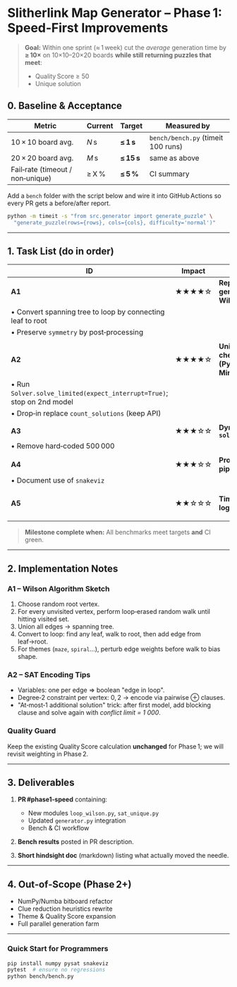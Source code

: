 # Slitherlink Map Generator – Phase 1: Speed‑First Improvements

> **Goal:** Within one sprint (≈ 1 week) cut the _average_ generation time by **≥ 10×** on 10×10–20×20 boards **while still returning puzzles that meet**:
>
> - Quality Score ≥ 50
> - Unique solution

## 0. Baseline & Acceptance

| Metric                           | Current | Target     | Measured by                        |
| -------------------------------- | ------- | ---------- | ---------------------------------- |
| 10 × 10 board avg.               | *N* s   | **≤ 1 s**  | `bench/bench.py` (timeit 100 runs) |
| 20 × 20 board avg.               | *M* s   | **≤ 15 s** | same as above                      |
| Fail‑rate (timeout / non‑unique) | ≥ X %   | **≤ 5 %**  | CI summary                         |

Add a `bench` folder with the script below and wire it into GitHub Actions so every PR gets a before/after report.

```bash
python -m timeit -s "from src.generator import generate_puzzle" \
  "generate_puzzle(rows={rows}, cols={cols}, difficulty='normal')"
```

---

## 1. Task List (do in order)

| ID                                                                     | Impact | Task                                                | Hints                                                              |
| ---------------------------------------------------------------------- | ------ | --------------------------------------------------- | ------------------------------------------------------------------ |
| **A1**                                                                 | ★★★★☆  | **Replace DFS loop generator with Wilson‑UST**      | • New `generator/loop_wilson.py` returns a loop in ≤ O(N M)        |
| • Convert spanning tree to loop by connecting leaf to root             |        |                                                     |                                                                    |
| • Preserve `symmetry` by post‑processing                               |        |                                                     |                                                                    |
|                                                                        |        |                                                     |                                                                    |
| **A2**                                                                 | ★★★★☆  | **Unique‑solution check via SAT (PySAT + Minisat)** | • Encode current board to CNF with “≤1 solution” constraint        |
| • Run `Solver.solve_limited(expect_interrupt=True)`; stop on 2nd model |        |                                                     |                                                                    |
| • Drop‐in replace `count_solutions` (keep API)                         |        |                                                     |                                                                    |
|                                                                        |        |                                                     |                                                                    |
| **A3**                                                                 | ★★★☆☆  | **Dynamic `solver_step_limit`**                     | • Set to `rows * cols * 25`                                        |
| • Remove hard‑coded 500 000                                            |        |                                                     |                                                                    |
|                                                                        |        |                                                     |                                                                    |
| **A4**                                                                 | ★★★☆☆  | **Profiling & stats pipeline**                      | • Add `--profile` flag that writes `stats.prof`                    |
| • Document use of `snakeviz`                                           |        |                                                     |                                                                    |
|                                                                        |        |                                                     |                                                                    |
| **A5**                                                                 | ★★☆☆☆  | **Timeout reason logging**                          | • When `timeout_s` exceeded, add `reason: "timeout"` field in JSON |
|                                                                        |        |                                                     |                                                                    |

> **Milestone complete when:** All benchmarks meet targets **and** CI green.

---

## 2. Implementation Notes

### A1 – Wilson Algorithm Sketch

1. Choose random root vertex.
2. For every unvisited vertex, perform loop‑erased random walk until hitting visited set.
3. Union all edges → spanning tree.
4. Convert to loop: find any leaf, walk to root, then add edge from leaf→root.
5. For themes (`maze`, `spiral`…), perturb edge weights before walk to bias shape.

### A2 – SAT Encoding Tips

- Variables: one per edge ⇒ boolean "edge in loop".
- Degree‑2 constraint per vertex: 0, 2 → encode via pairwise ⊕ clauses.
- "At‑most‑1 additional solution" trick: after first model, add blocking clause and solve again with _conflict limit = 1 000_.

### Quality Guard

Keep the existing Quality Score calculation **unchanged** for Phase 1; we will revisit weighting in Phase 2.

---

## 3. Deliverables

1. **PR #phase1‑speed** containing:

   - New modules `loop_wilson.py`, `sat_unique.py`
   - Updated `generator.py` integration
   - Bench & CI workflow

2. **Bench results** posted in PR description.
3. **Short hindsight doc** (markdown) listing what actually moved the needle.

---

## 4. Out‑of‑Scope (Phase 2+)

- NumPy/Numba bitboard refactor
- Clue reduction heuristics rewrite
- Theme & Quality Score expansion
- Full parallel generation farm

---

### Quick Start for Programmers

```bash
pip install numpy pysat snakeviz
pytest  # ensure no regressions
python bench/bench.py
```
